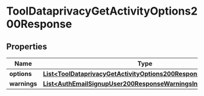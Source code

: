 

# ToolDataprivacyGetActivityOptions200Response


## Properties

| Name | Type | Description | Notes |
|------------ | ------------- | ------------- | -------------|
|**options** | [**List&lt;ToolDataprivacyGetActivityOptions200ResponseOptionsInner&gt;**](ToolDataprivacyGetActivityOptions200ResponseOptionsInner.md) |  |  |
|**warnings** | [**List&lt;AuthEmailSignupUser200ResponseWarningsInner&gt;**](AuthEmailSignupUser200ResponseWarningsInner.md) |  |  [optional] |



